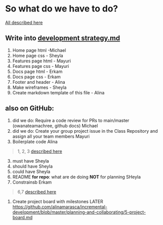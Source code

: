 # So what do we have to do?

[All described here](https://github.com/alinamarasca/incremental-development/tree/master/planning-and-collaborating)

## Write into [development strategy.md](https://github.com/alinamarasca/incremental-development/blob/master/planning-and-collaborating/example-all-about-trees/planning/development-strategy.md)

1. Home page html -Michael
1. Home page css - Sheyla
1. Features page html - Mayuri
1. Features page css - Mayuri
1. Docs page html - Erkam
1. Docs page css - Erkam
1. Footer and header - Alina
1. Make wireframes - Sheyla
1. Create markdown template of this file - Alina

## also on GitHub:

1. did we do: Require a code review for PRs to main/master (owanateamachree, github docs) Michael
1. did we do: Create your group project issue in the Class Repository and assign all your team members Mayuri
1. Boilerplate code Alina
> 1, 2, 3 [described here](https://github.com/alinamarasca/incremental-development/blob/master/planning-and-collaborating/1-setup.md)

3. must have Sheyla
4. should have Sheyla
5. could have Sheyla
6. README **for repo**: what are de doing **NOT** for planning SHeyla
7. Constrainsb Erkam

> 6,7 [described here](https://github.com/alinamarasca/incremental-development/blob/master/planning-and-collaborating/2-project-definition.md)

1. Create project board with milestones LATER
   <https://github.com/alinamarasca/incremental-development/blob/master/planning-and-collaborating/5-project-board.md>
